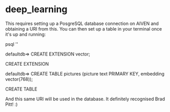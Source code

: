 # deep_learning
This requires setting up a PosgreSQL database connection on AIVEN and obtaining a URI from this.
You can then set up a table in your terminal once it's up and running:

psql '<INSERT-YOUR-URI>'

defaultdb=> CREATE EXTENSION vector;

CREATE EXTENSION

defaultdb=> CREATE TABLE pictures (picture text PRIMARY KEY, embedding vector(768));

CREATE TABLE

And this same URI will be used in the database. It definitely recognised Brad Pitt! :) 